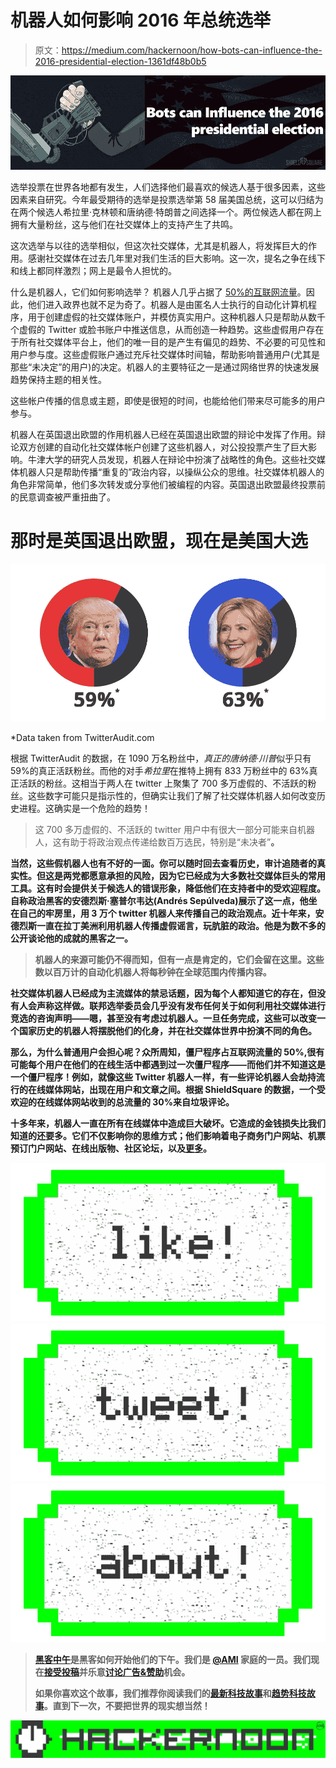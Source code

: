 # 机器人如何影响 2016 年总统选举

> 原文：<https://medium.com/hackernoon/how-bots-can-influence-the-2016-presidential-election-1361df48b0b5>

![](img/6c09faab23d8b0e7d7958faf253e61f1.png)

选举投票在世界各地都有发生，人们选择他们最喜欢的候选人基于很多因素，这些因素来自研究。今年最受期待的选举是投票选举第 58 届美国总统，这可以归结为在两个候选人希拉里·克林顿和唐纳德·特朗普之间选择一个。两位候选人都在网上拥有大量粉丝，这与他们在社交媒体上的支持产生了共鸣。

这次选举与以往的选举相似，但这次社交媒体，尤其是机器人，将发挥巨大的作用。感谢社交媒体在过去几年里对我们生活的巨大影响。这一次，提名之争在线下和线上都同样激烈；网上是最令人担忧的。

什么是机器人，它们如何影响选举？
机器人几乎占据了 [50%的互联网流量](https://goo.gl/PJDcO2?utm_source=election&utm_medium=blog&utm_campaign=infographic)。因此，他们进入政界也就不足为奇了。机器人是由匿名人士执行的自动化计算机程序，用于创建虚假的社交媒体账户，并模仿真实用户。这种机器人只是帮助从数千个虚假的 Twitter 或脸书账户中推送信息，从而创造一种趋势。这些虚假用户存在于所有社交媒体平台上，他们的唯一目的是产生有偏见的趋势、不必要的可见性和用户参与度。这些虚假账户通过充斥社交媒体时间轴，帮助影响普通用户(尤其是那些“未决定”的用户)的决定。机器人的主要特征之一是通过网络世界的快速发展趋势保持主题的相关性。

这些帐户传播的信息或主题，即使是很短的时间，也能给他们带来尽可能多的用户参与。

机器人在英国退出欧盟的作用机器人已经在英国退出欧盟的辩论中发挥了作用。辩论双方创建的自动化社交媒体帐户创建了这些机器人，对公投投票产生了巨大影响。牛津大学的研究人员发现，机器人在辩论中扮演了战略性的角色。这些社交媒体机器人只是帮助传播“重复的”政治内容，以操纵公众的思维。社交媒体机器人的角色非常简单，他们多次转发或分享他们被编程的内容。英国退出欧盟最终投票前的民意调查被严重扭曲了。

# 那时是英国退出欧盟，现在是美国大选

![](img/678a553a24d0525fb6c31b4bb42c9c42.png)

*Data taken from TwitterAudit.com

根据 TwitterAudit 的数据，在 1090 万名粉丝中，*真正的唐纳德·川普*似乎只有 59%的真正活跃粉丝。而他的对手*希拉里*在推特上拥有 833 万粉丝中的 63%真正活跃的粉丝。这相当于两人在 twitter 上聚集了 700 多万虚假的、不活跃的粉丝。这些数字可能只是指示性的，但确实让我们了解了社交媒体机器人如何改变历史进程。这确实是一个危险的趋势！

> 这 700 多万虚假的、不活跃的 twitter 用户中有很大一部分可能来自机器人，这有助于将政治观点传递给数百万选民，特别是“未决者”**。**

**当然，这些假机器人也有不好的一面。你可以随时回去查看历史，审计追随者的真实性。但这是两党都愿意承担的风险，因为它已经成为大多数社交媒体巨头的常用工具。这有时会提供关于候选人的错误形象，降低他们在支持者中的受欢迎程度。自称政治黑客的安德烈斯·塞普尔韦达(Andrés Sepúlveda)展示了这一点，他坐在自己的牢房里，用 3 万个 twitter 机器人来传播自己的政治观点。近十年来，安德烈斯一直在拉丁美洲利用机器人传播虚假谣言，玩肮脏的政治。他是为数不多的公开谈论他的成就的黑客之一。**

> **机器人的来源可能仍不得而知，但有一点是肯定的，它们会留在这里。这些数以百万计的自动化机器人将每秒钟在全球范围内传播内容。**

**社交媒体机器人已经成为主流媒体的禁忌话题，因为每个人都知道它的存在，但没有人会声称这样做。联邦选举委员会几乎没有发布任何关于如何利用社交媒体进行竞选的咨询声明——嗯，甚至没有考虑过机器人。一旦任务完成，这些可以改变一个国家历史的机器人将摆脱他们的化身，并在社交媒体世界中扮演不同的角色。**

**那么，为什么普通用户会担心呢？众所周知，僵尸程序占互联网流量的 50%,很有可能每个用户在他们的在线生活中都遇到过一次僵尸程序——而他们并不知道这是一个僵尸程序！例如，就像这些 Twitter 机器人一样，有一些评论机器人会劫持流行的在线媒体网站，出现在用户和文章之间。根据 ShieldSquare 的数据，一个受欢迎的在线媒体网站收到的总流量的 30%来自垃圾评论。**

**十多年来，机器人一直在所有在线媒体中造成巨大破坏。它造成的金钱损失比我们知道的还要多。它们不仅影响你的思维方式；他们影响着电子商务门户网站、机票预订门户网站、在线出版物、社区论坛，以及[更多](https://www.shieldsquare.com/its-true-bots-can-influence-the-us-presidential-elections/)。**

**[![](img/50ef4044ecd4e250b5d50f368b775d38.png)](http://bit.ly/HackernoonFB)****[![](img/979d9a46439d5aebbdcdca574e21dc81.png)](https://goo.gl/k7XYbx)****[![](img/2930ba6bd2c12218fdbbf7e02c8746ff.png)](https://goo.gl/4ofytp)**

> **[黑客中午](http://bit.ly/Hackernoon)是黑客如何开始他们的下午。我们是 [@AMI](http://bit.ly/atAMIatAMI) 家庭的一员。我们现在[接受投稿](http://bit.ly/hackernoonsubmission)并乐意[讨论广告&赞助](mailto:partners@amipublications.com)机会。**
> 
> **如果你喜欢这个故事，我们推荐你阅读我们的[最新科技故事](http://bit.ly/hackernoonlatestt)和[趋势科技故事](https://hackernoon.com/trending)。直到下一次，不要把世界的现实想当然！**

**[![](img/be0ca55ba73a573dce11effb2ee80d56.png)](https://goo.gl/Ahtev1)**